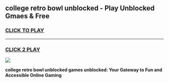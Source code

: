 
## college retro bowl unblocked - Play Unblocked Gmaes & Free
<h3>
<a href="https://news.freeplayer.one?title=college_retro_bowl_unblocked&ref=16F">CLICK TO PLAY</a></h3>
<hr>

<h3>
<a href="https://news.freeplayer.one?title=college_retro_bowl_unblocked&ref=16F">CLICK 2 PLAY</a>
  
</h3>

<a href="https://news.freeplayer.one?title=college_retro_bowl_unblocked&ref=16F/"><img src="https://clearcache.store/games.png"></a>


**college retro bowl unblocked games unblocked: Your Gateway to Fun and Accessible Online Gaming**
